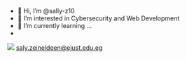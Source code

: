 - 👋 Hi, I’m @sally-z10
- 👀 I’m interested in Cybersecurity and Web Development
- 🌱 I’m currently learning ...
-
<img src="(https://img.shields.io/badge/Gmail-D14836?style=for-the-badge&logo=gmail&logoColor=white
)"/> saly.zeineldeen@ejust.edu.eg

<!---
- 💞️ I’m looking to collaborate on ...
- 📫 How to reach me ...
- 😄 Pronouns: ...
- ⚡ Fun fact: ...
--->
<!---
sally-z10/sally-z10 is a ✨ special ✨ repository because its `README.md` (this file) appears on your GitHub profile.
You can click the Preview link to take a look at your changes.
--->
